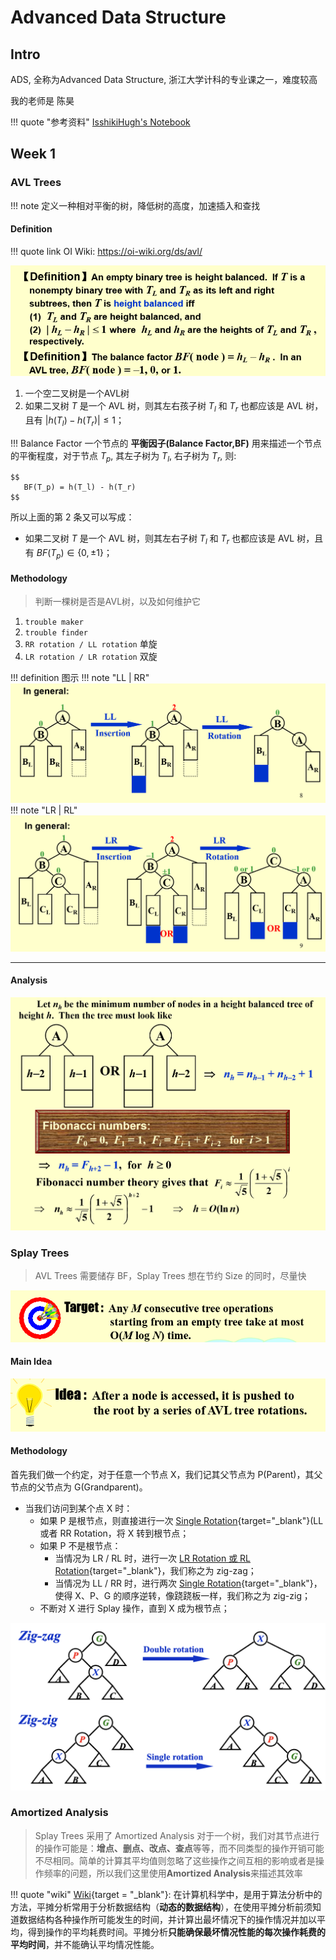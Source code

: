 # Advanced Data Structure

## Intro

ADS, 全称为Advanced Data Structure, 浙江大学计科的专业课之一，难度较高

我的老师是 陈昊

!!! quote "参考资料"
    [IsshikiHugh's Notebook](https://isshikihugh.github.io/notebook/)


## Week 1

### AVL Trees

!!! note 
    定义一种相对平衡的树，降低树的高度，加速插入和查找

#### Definition

!!! quote link
    OI Wiki: https://oi-wiki.org/ds/avl/

![alt text](assets/AVL_Definition.png)

1. 一个空二叉树是一个AVL树
2. 如果二叉树 $T$ 是一个 AVL 树，则其左右孩子树 $T_l$ 和 $T_r$ 也都应该是 AVL 树，且有 $|h(T_l) - h(T_r)| \leq 1$；

!!! Balance Factor
    一个节点的 **平衡因子(Balance Factor,BF)** 用来描述一个节点的平衡程度，对于节点 $T_p$, 其左子树为 $T_l$, 右子树为 $T_r$, 则:

    $$
       BF(T_p) = h(T_l) - h(T_r) 
    $$

所以上面的第 2 条又可以写成：

- 如果二叉树 $T$ 是一个 AVL 树，则其左右子树 $T_l$ 和 $T_r$ 也都应该是 AVL 树，且有 $BF(T_p) \in \{0, \pm 1\}$；




#### Methodology
> 判断一棵树是否是AVL树，以及如何维护它

1. `trouble maker`  
2. `trouble finder`
3. `RR rotation / LL rotation` 单旋
4. `LR rotation / LR rotation` 双旋

!!! definition 图示
    !!! note "LL | RR"
        ![alt text](image-1.png)
    !!! note "LR | RL"
        ![alt text](image-2.png)
<!-- !!! definition 例子
    !!! note ""
        === "Frame 1"
            下图为一个 AVL 树：

            ```mermaid
            graph TD;
            A(("8, BF=1"))
            B(("4, BF=0"))
            C(("9, BF=0"))
            D(("2, BF=0"))
            E(("6, BF=0"))
            A === B
            A === C
            B === D
            B === E
            ```
        
        === "Frame 2"
            现在我们插入 `5`：

            ```mermaid
            graph TD;
            A(("8, BF=2"))
            B(("4, BF=-1"))
            C(("9, BF=0"))
            D(("2, BF=0"))
            E(("6, BF=1"))
            F(("5, BF=0"))
            A === B
            A === C
            B === D
            B === E
            E === F
            E === NULL
            ``` -->
<!-- 
            我们发现，此时 `8` 的「平衡因子」变成了2，不再符合 AVL 树的要求，而这一切都是 `5` 的插入导致的——于是我们称像这里的 `8` 一样，由于某个点的插入，其「平衡因子」不再符合要求的点，为 Trouble Finder；而像这里的 `5` 一样，导致 Trouble Finder 出现的点，被称之为 Trouble Maker。

    形象地描述这件事就是，在动态插入 `5` 这个过程中，出现了一个 "Trouble"，导致这个树不再是 AVL 树，而 `5` 是这个 "Trouble" 的 "Maker"，`8` 是 "Finder"。 -->

---
#### Analysis
![alt text](assets/AVL_height.png)

### Splay Trees

> AVL Trees 需要储存 BF，Splay Trees 想在节约 Size 的同时，尽量快

![alt text](assets/Splay_def.png)

#### Main Idea

![alt text](assets/Splay_idea.png)

#### Methodology
首先我们做一个约定，对于任意一个节点 X，我们记其父节点为 P(Parent)，其父节点的父节点为 G(Grandparent)。

- 当我们访问到某个点 X 时：
    - 如果 P 是根节点，则直接进行一次 [Single Rotation](#avl-trees){target="_blank"}(LL 或者 RR Rotation，将 X 转到根节点；
    - 如果 P 不是根节点：
        - 当情况为 LR / RL 时，进行一次 [LR Rotation 或 RL Rotation](#avl-trees){target="_blank"}，我们称之为 zig-zag；
        - 当情况为 LL / RR 时，进行两次 [Single Rotation](#avl-trees){target="_blank"}，使得 X、P、G 的顺序逆转，像跷跷板一样，我们称之为 zig-zig；
    - 不断对 X 进行 Splay 操作，直到 X 成为根节点；

![alt text](image.png)

### Amortized Analysis
> Splay Trees 采用了 Amortized Analysis
> 对于一个树，我们对其节点进行的操作可能是：**增点、删点、改点、查点**等等，而不同类型的操作开销可能不尽相同。简单的计算其平均值则忽略了这些操作之间互相的影响或者是操作频率的问题，所以我们这里使用**Amortized Analysis**来描述其效率

!!! quote "wiki"
    [Wiki](https://zh.wikipedia.org/wiki/%E5%B9%B3%E6%91%8A%E5%88%86%E6%9E%90){target = "_blank"}: 在计算机科学中，是用于算法分析中的方法，平摊分析常用于分析数据结构（**动态的数据结构**），在使用平摊分析前须知道数据结构各种操作所可能发生的时间，并计算出最坏情况下的操作情况并加以平均，得到操作的平均耗费时间。平摊分析**只能确保最坏情况性能的每次操作耗费的平均时间**，并不能确认平均情况性能。





